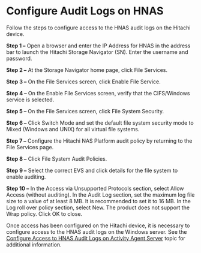 # Configure Audit Logs on HNAS

Follow the steps to configure access to the HNAS audit logs on the Hitachi device.

__Step 1 –__ Open a browser and enter the IP Address for HNAS in the address bar to launch the Hitachi Storage Navigator (SN). Enter the username and password.

__Step 2 –__ At the Storage Navigator home page, click File Services.

__Step 3 –__ On the File Services screen, click Enable File Service.

__Step 4 –__ On the Enable File Services screen, verify that the CIFS/Windows service is selected.

__Step 5 –__ On the File Services screen, click File System Security.

__Step 6 –__ Click Switch Mode and set the default file system security mode to Mixed (Windows and UNIX) for all virtual file systems.

__Step 7 –__ Configure the Hitachi NAS Platform audit policy by returning to the File Services page.

__Step 8 –__ Click File System Audit Policies.

__Step 9 –__ Select the correct EVS and click details for the file system to enable auditing.

__Step 10 –__ In the Access via Unsupported Protocols section, select Allow Access (without auditing). In the Audit Log section, set the maximum log file size to a value of at least 8 MB. It is recommended to set it to 16 MB. In the Log roll over policy section, select New. The product does not support the Wrap policy. Click OK to close.

Once access has been configured on the Hitachi device, it is necessary to configure access to the HNAS audit logs on the Windows server. See the [Configure Access to HNAS Audit Logs on Activity Agent Server](/docs/product_docs/activitymonitor/config/hitachi/configureaccesstologs.md) topic for additional information.
